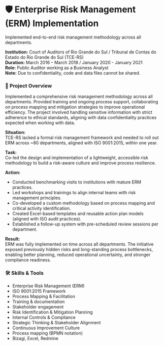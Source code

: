 # 🛡️ Enterprise Risk Management (ERM) Implementation
Implemented end-to-end risk management methodology across all departments.

**Institution:** Court of Auditors of Rio Grande do Sul / Tribunal de Contas do Estado do Rio Grande do Sul (TCE-RS)  
**Duration:** March 2016 – March 2018 / January 2020 - January 2021  
**Role:** Public Auditor working as a Business Analyst  
**Note:** Due to confidentiality, code and data files cannot be shared.

### 📌 Project Overview
Implemented a comprehensive risk management methodology across all departments. Provided training and ongoing process support, collaborating on process mapping and mitigation strategies to improve operational efficiency. The project involved handling sensitive information with strict adherence to ethical standards, aligning with data confidentiality practices expected when working with data.

**Situation:**  
TCE-RS lacked a formal risk management framework and needed to roll out ERM across ~80 departments, aligned with ISO 9001:2015, within one year.

**Task:**  
Co-led the design and implementation of a lightweight, accessible risk methodology to build a risk-aware culture and improve process resilience.

**Action:**
- Conducted benchmarking visits to institutions with mature ERM practices.
- Led workshops and trainings to align internal teams with risk management principles.
- Co-developed a custom methodology based on process mapping and critical activity identification.
- Created Excel-based templates and reusable action plan models (aligned with ISO audit practices).
- Established a follow-up system with pre-scheduled review sessions per department.

**Result:**  
ERM was fully implemented on time across all departments. The initiative exposed previously hidden risks and long-standing process bottlenecks, enabling better planning, reduced operational uncertainty, and stronger compliance readiness.

### 🛠️ Skills & Tools
- Enterprise Risk Management (ERM)  
- ISO 9001:2015 Framework  
- Process Mapping & Facilitation  
- Training & documentation  
- Stakeholder engagement   
- Risk Identification & Mitigation Planning  
- Internal Controls & Compliance  
- Strategic Thinking & Stakeholder Alignment  
- Continuous Improvement Culture   
- Process mapping (BPMN notation)
- Bizagi, Excel, Redmine
